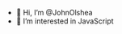 - 👋 Hi, I’m @JohnOlshea
- 👀 I’m interested in JavaScript

<!---
JohnOlshea/JohnOlshea is a ✨ special ✨ repository because its `README.md` (this file) appears on your GitHub profile.
You can click the Preview link to take a look at your changes.
--->
